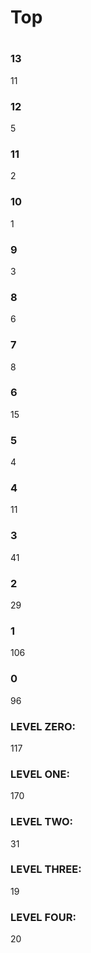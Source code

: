 # Top 
#
### 13
   11
### 12
   5
### 11
   2
### 10
   1
### 9
   3
### 8
   6
### 7
   8
### 6
   15
### 5
   4
### 4
   11
### 3
   41
### 2
   29
### 1
   106
### 0
   96
### LEVEL ZERO:
   117
### LEVEL ONE:
   170
### LEVEL TWO:
   31
### LEVEL THREE:
   19
### LEVEL FOUR:
   20
